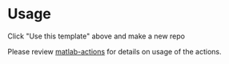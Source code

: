 # Usage

Click "Use this template" above and make a new repo

Please review [matlab-actions](https://github.com/matlab-actions/) for details on usage of the actions.
